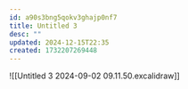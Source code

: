 ```yaml
---
id: a90s3bng5qokv3ghajp0nf7
title: Untitled 3
desc: ""
updated: 2024-12-15T22:35
created: 1732207269448
---
```

![[Untitled 3 2024-09-02 09.11.50.excalidraw]]